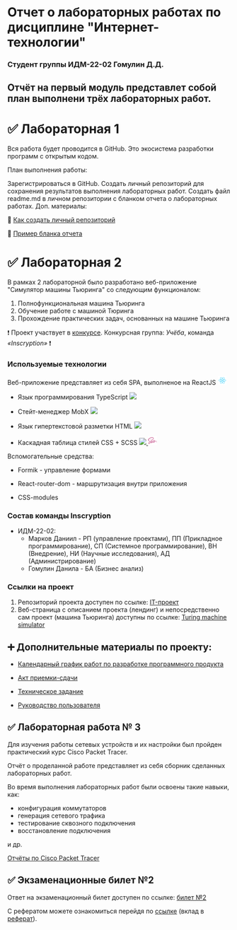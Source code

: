 # Отчет о лабораторных работах по дисциплине "Интернет-технологии"
### Студент группы ИДМ-22-02 Гомулин Д.Д.
## Отчёт на первый модуль представлет собой план выполнени трёх лабораторных работ.


# ✅ Лабораторная 1
Вся работа будет проводится в GitHub. Это экосистема разработки программ с открытым кодом.

План выполнения работы:

Зарегистрироваться в GitHub.
Создать личный репозиторий для сохранения результатов выполнения лабораторных работ.
Создать файл readme.md в личном репозитории с бланком отчета о лабораторных работах.
Доп. материалы:

📍 [Как создать личный репозиторий](https://htmlacademy.ru/blog/git/github-as-hosting)

📍 [Пример бланка отчета](https://github.com/okoff/okoff.github.io/tree/master/oop/lab1)

# ✅ Лабораторная 2
В рамках 2 лабораторной было разработано веб-приложение "Симулятор машины Тьюринга" со следующим функционалом:

1. Полнофункциональная машина Тьюринга
2. Обучение работе с машиной Тюринга
3. Прохождение практических задач, основанных на машине Тьюринга

❗ Проект участвует в [конкурсе](https://idmit.ru/). Конкурсная группа: *Учёба*, команда *«Inscryption»* ❗

### Используемые технологии

Веб-приложение представляет из себя SPA, выполненое на ReactJS <a href='https://reactjs.org/' target='_blank' alt='React'>
<img src="https://raw.githubusercontent.com/github/explore/80688e429a7d4ef2fca1e82350fe8e3517d3494d/topics/react/react.png" height="20">
</a>

-   Язык программирования TypeScript
    <a href='https://www.typescriptlang.org/' target='_blank' alt='TypeScript'>
    <img src="https://iconape.com/wp-content/png_logo_vector/typescript.png" height="20">
    </a>

-   Стейт-менеджер MobX
    <a href='https://mobx.js.org/' target='_blank' alt='TypeScript'>
    <img src="https://miro.medium.com/max/400/1*nvHO6KuxX5B6FVXZ_hqTZw.png" height="20">
    </a>

-   Язык гипертекстовой разметки HTML
    <a href='http://htmlbook.ru/html' target='_blank' alt='Sass'>
    <img src="https://upload.wikimedia.org/wikipedia/commons/thumb/6/61/HTML5_logo_and_wordmark.svg/1200px-HTML5_logo_and_wordmark.svg.png" height="20">
    </a>

-   Каскадная таблица стилей CSS + SCSS
    <a href='https://developer.mozilla.org/ru/docs/Learn/Getting_started_with_the_web/CSS_basics' target='_blank' alt='Sass'>
    <img src="https://cdn-icons-png.flaticon.com/512/919/919826.png" height="20">
    </a>
    <a href='https://sass-lang.com/' target='_blank' alt='Sass'>
    <img src="https://raw.githubusercontent.com/github/explore/80688e429a7d4ef2fca1e82350fe8e3517d3494d/topics/sass/sass.png" height="20">
    </a>

Вспомогательные средства:

-   Formik - управление формами

-   React-router-dom - маршрутизация внутри приложения

-   CSS-modules

### Состав команды Inscryption

-   ИДМ-22-02:
    -   Марков Даниил - РП (управление проектами), ПП (Прикладное программирование), СП (Системное программирование), ВН (Внедрение), НИ (Научные исследования), АД (Администрирование)
    -   Гомулин Данила - БА (Бизнес анализ)

### Ссылки на проект

1. Репозиторий проекта доступен по ссылке: [IT-проект](https://github.com/DanyaMarkov/turing-machine-simulator)
2. Веб-страница с описанием проекта (лендинг) и непосредственно сам проект (машина Тьюринга) доступны по ссылке: [Turing machine simulator](https://danyamarkov.github.io/turing-machine-simulator/)
## ➕ Дополнительные материалы по проекту:

-   [Календарный график работ по разработке программного продукта](https://github.com/DanyaMarkov/turing-machine-simulator/blob/master/src/assets/%D0%9A%D0%B0%D0%BB%D0%B5%D0%BD%D0%B4%D0%B0%D1%80%D0%BD%D1%8B%D0%B9%20%D0%B3%D1%80%D0%B0%D1%84%D0%B8%D0%BA%20%D1%80%D0%B0%D0%B1%D0%BE%D1%82%20%D0%BF%D0%BE%20%D1%80%D0%B0%D0%B7%D1%80%D0%B0%D0%B1%D0%BE%D1%82%D0%BA%D0%B5%20%D0%BF%D1%80%D0%BE%D0%B3%D1%80%D0%B0%D0%BC%D0%BC%D0%BD%D0%BE%D0%B3%D0%BE%20%D0%BF%D1%80%D0%BE%D0%B4%D1%83%D0%BA%D1%82%D0%B0.pdf)

-   [Акт приемки-сдачи](https://github.com/DanyaMarkov/turing-machine-simulator/blob/master/src/assets/%D0%90%D0%BA%D1%82%20%D1%81%D0%B4%D0%B0%D1%87%D0%B8%20%D0%B8%20%D0%BF%D1%80%D0%B8%D0%B5%D0%BC%D0%BA%D0%B8.pdf)

-   [Техническое задание](https://github.com/DanyaMarkov/turing-machine-simulator/blob/master/src/assets/%D0%A2%D0%B5%D1%85%D0%BD%D0%B8%D1%87%D0%B5%D1%81%D0%BA%D0%BE%D0%B5%20%D0%B7%D0%B0%D0%B4%D0%B0%D0%BD%D0%B8%D0%B5.pdf)

-   [Руководство пользователя](https://github.com/DanyaMarkov/turing-machine-simulator/blob/master/src/assets/%D0%A0%D1%83%D0%BA%D0%BE%D0%B2%D0%BE%D0%B4%D1%81%D1%82%D0%B2%D0%BE%20%D0%BF%D0%BE%D0%BB%D1%8C%D0%B7%D0%BE%D0%B2%D0%B0%D1%82%D0%B5%D0%BB%D1%8F.pdf)


## ✅ Лабораторная работа № 3

Для изучения работы сетевых устройств и их настройки был пройден практический курс Cisco Packet Tracer.

Отчёт о проделанной работе представляет из себя сборник сделанных лабораторных работ. 

Во время выполнения лабораторных работ были освоены такие навыки, как: 

* конфигурация коммутаторов
* генерация сетевого трафика
* тестирование сквозного подключения
* восстановление подключения

и др.


[Отчёты по Cisco Packet Tracer](https://drive.google.com/drive/folders/1FKpjKpqXpLMsyLvXFiaDdRNHhfqrqp-B?usp=share_link)



## ✅ Экзаменационные билет №2

Ответ на экзаменационный билет доступен по ссылке: [билет №2](https://github.com/stankin/inet-2022/wiki/exam02)

<p1>С рефератом можете ознакомиться перейдя по <a href="https://github.com/stankin/inet-2022/wiki/exam02">ссылке</a> (вклад в <a href="https://github.com/stankin/inet-2022/wiki/exam02/_compare/927e7f40b33f025a6e8a878b95212bcf55a24930...33804020be9e487caea7ad861ad012ce98d9f216">реферат</a>). </p1>
